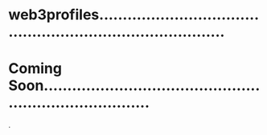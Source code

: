 # web3profiles................................................................................
# Coming Soon............................................................................
.
